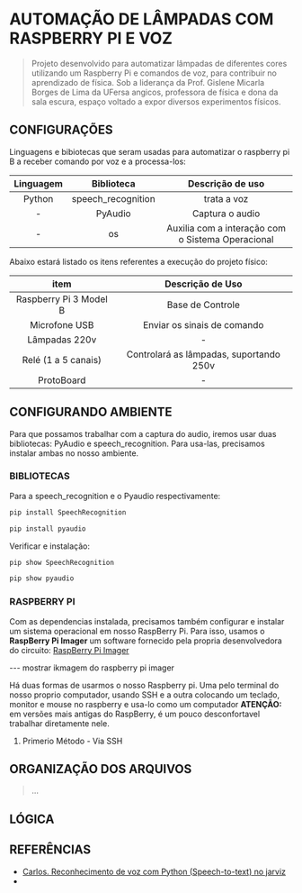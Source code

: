 # AUTOMAÇÃO DE LÂMPADAS COM RASPBERRY PI E VOZ

> Projeto desenvolvido para automatizar lâmpadas de diferentes cores utilizando um Raspberry Pi e comandos de voz, para 
> contribuir no aprendizado de física. Sob a liderança da Prof. Gislene Micarla Borges de Lima da UFersa angicos, professora de
> física e dona da sala escura, espaço voltado a expor diversos experimentos físicos.

## CONFIGURAÇÕES
Linguagens e bibiotecas que seram usadas para automatizar o raspberry pi B a receber comando por voz e a processa-los:

|Linguagem      |Biblioteca         |Descrição de uso                                   |
|:-------------:|:-----------------:|:-------------------------------------------------:|
|Python         |speech_recognition |trata a voz                                        |
|       -       |PyAudio            |Captura o audio                                    | 
|       -       |os                 |Auxilia com a interação com o Sistema Operacional  |

Abaixo estará listado os itens referentes a execução do projeto físico:

|item                   |Descrição de Uso                           |
|:---------------------:|:-----------------------------------------:|
|Raspberry Pi 3 Model B |Base de Controle                           |
|Microfone USB          |Enviar os sinais de comando                |
|Lâmpadas 220v          |                  -                        |
|Relé (1 a 5 canais)    |Controlará as lâmpadas, suportando 250v    |
|ProtoBoard             |                  -                        |

## CONFIGURANDO AMBIENTE
Para que possamos trabalhar com a captura do audio, iremos usar duas bibliotecas: PyAudio e speech_recognition. Para usa-las, precisamos instalar ambas no nosso ambiente.

### BIBLIOTECAS
Para a speech_recognition e o Pyaudio respectivamente:
```Bash
pip install SpeechRecognition
```
```Bash
pip install pyaudio
```
Verificar e instalação:
```Bash
pip show SpeechRecognition
```
```Bash
pip show pyaudio
```

### RASPBERRY PI
Com as dependencias instalada, precisamos também configurar e instalar um sistema operacional em nosso RaspBerry Pi. Para isso, usamos o __RaspBerry Pi Imager__ um software fornecido pela propria desenvolvedora do circuito:
[RaspBerry Pi Imager](https://www.raspberrypi.com/software/)

--- mostrar ikmagem do raspberry pi imager

Há duas formas de usarmos o nosso Raspberry pi. Uma pelo terminal do nosso proprio computador, usando SSH e a outra colocando um teclado, monitor e mouse no raspberry e usa-lo como um computador
**ATENÇÃO:** em versões mais antigas do RaspBerry, é um pouco desconfortavel trabalhar diretamente nele.

1. Primerio Método - Via SSH

## ORGANIZAÇÃO DOS ARQUIVOS

> ...

## LÓGICA 

## REFERÊNCIAS
+ [Carlos. Reconhecimento de voz com Python (Speech-to-text) no jarviz](https://www.dio.me/articles/reconhecimento-de-voz-com-python-speech-to-text-no-jarvis-3387c1aa2c31)
+ 